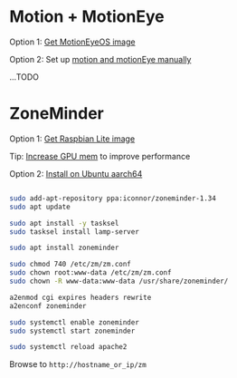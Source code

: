 
# Motion + MotionEye

Option 1: [Get MotionEyeOS image](https://github.com/ccrisan/motioneyeos/wiki/Installation)

Option 2: Set up [motion and motionEye manually](https://github.com/ccrisan/motioneye/wiki/%28Install-On-Ubuntu-%2820.04-or-Newer%29)

...TODO


# ZoneMinder

Option 1: [Get Raspbian Lite image](https://zmrepo.zoneminder.com/)

Tip: [Increase GPU mem](https://wiki.zoneminder.com/Single_Board_Computers#GPU_Memory) to improve performance

Option 2: [Install on Ubuntu aarch64](https://zoneminder.readthedocs.io/en/latest/installationguide/ubuntu.html#easy-way-ubuntu-18-04-bionic)

```bash

sudo add-apt-repository ppa:iconnor/zoneminder-1.34
sudo apt update

sudo apt install -y tasksel
sudo tasksel install lamp-server

sudo apt install zoneminder

sudo chmod 740 /etc/zm/zm.conf
sudo chown root:www-data /etc/zm/zm.conf
sudo chown -R www-data:www-data /usr/share/zoneminder/

a2enmod cgi expires headers rewrite
a2enconf zoneminder

sudo systemctl enable zoneminder
sudo systemctl start zoneminder

sudo systemctl reload apache2
```

Browse to `http://hostname_or_ip/zm`
